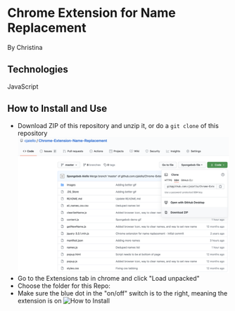 # Chrome Extension for Name Replacement
By Christina

## Technologies
JavaScript

## How to Install and Use
* Download ZIP of this repository and unzip it, or do a `git clone` of this repository
![Download Zip](/images/download-zip.png)
* Go to the Extensions tab in chrome and click "Load unpacked"
* Choose the folder for this Repo:
* Make sure the blue dot in the "on/off" switch is to the right, meaning the extension is on
![How to Install](/images/name-replacement-demo.gif)
